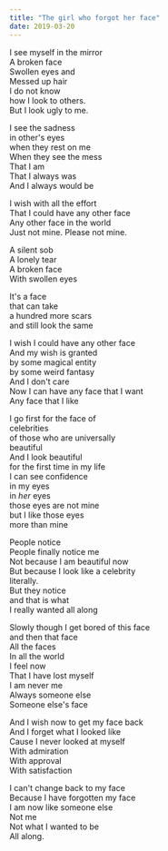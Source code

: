 ```yaml
---
title: "The girl who forgot her face"
date: 2019-03-20
---
```


I see myself in the mirror  
A broken face  
Swollen eyes and  
Messed up hair  
I do not know  
how I look to others.  
But I look ugly to me.

I see the sadness  
in other's eyes  
when they rest on me  
When they see the mess  
That I am  
That I always was  
And I always would be  

I wish with all the effort  
That I could have any other face  
Any other face in the world  
Just not mine. Please not mine.

A silent sob  
A lonely tear  
A broken face  
With swollen eyes

It's a face  
that can take  
a hundred more scars  
and still look the same

I wish I could have any other face  
And my wish is granted  
by some magical entity  
by some weird fantasy  
And I don't care  
Now I can have any face that I want  
Any face that I like

I go first for the face of  
celebrities  
of those who are universally  
beautiful  
And I look beautiful  
for the first time in my life  
I can see confidence  
in my eyes  
in _her_ eyes  
those eyes are not mine  
but I like those eyes  
more than mine

People notice  
People finally notice me  
Not because I am beautiful now  
But because I look like a celebrity  
literally.  
But they notice  
and that is what  
I really wanted all along

Slowly though I get bored of this face  
and then that face  
All the faces  
In all the world  
I feel now  
That I have lost myself  
I am never me  
Always someone else  
Someone else's face

And I wish now to get my face back  
And I forget what I looked like  
Cause I never looked at myself  
With admiration  
With approval  
With satisfaction

I can't change back to my face  
Because I have forgotten my face  
I am now like someone else  
Not me  
Not what I wanted to be  
All along.
